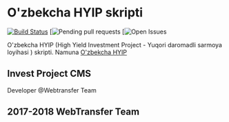 # O'zbekcha HYIP skripti
[![Build Status](https://travis-ci.com/webtransfer/UzInvest.svg?branch=master)](https://travis-ci.com/webtransfer/UzInvest)
[![Pending pull requests](https://github.com/webtransfer/UzInvest/pulls)
[![Open Issues](https://github.com/webtransfer/UzInvest/issues)

O'zbekcha HYIP (High Yield Investment Project - Yuqori daromadli sarmoya loyihasi ) skripti.
Namuna [O'zbekcha HYIP](https://uzchange.ru)
## Invest Project CMS
Developer @Webtransfer Team
## 2017-2018 WebTransfer Team
